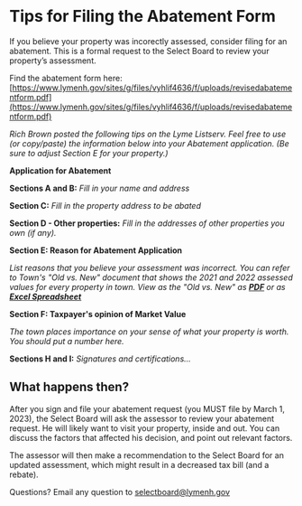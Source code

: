 <br />

# Tips for Filing the Abatement Form

If you believe your property was incorectly assessed, consider filing for an abatement.
This is a formal request to the Select Board to review your property’s assessment.

Find the abatement form here: [https://www.lymenh.gov/sites/g/files/vyhlif4636/f/uploads/revisedabatementform.pdf](https://www.lymenh.gov/sites/g/files/vyhlif4636/f/uploads/revisedabatementform.pdf)

_Rich Brown posted the following tips on the Lyme Listserv.
Feel free to use (or copy/paste) the information below into your Abatement application.
(Be sure to adjust Section E for your property.)_

**Application for Abatement**

**Sections A and B:** _Fill in your name and address_

**Section C:** _Fill in the property address to be abated_

**Section D - Other properties:** _Fill in the addresses of other properties you own (if any)._

**Section E: Reason for Abatement Application**

_List reasons that you believe your assessment was incorrect.
You can refer to Town's "Old vs. New" document that shows the 2021 and 2022 assessed values for every property in town.
View as the "Old vs. New" as **[PDF](./images/2022_Lyme_OldToNew.pdf)** or as 
**[Excel Spreadsheet](./images/2022_OldToNew-JToland-11Oct2022.xlsx)**_

**Section F: Taxpayer's opinion of Market Value**

_The town places importance on your sense of what
your property is worth. You should put a number here._

**Sections H and I:** _Signatures and certifications…_

## What happens then?

After you sign and file your abatement request (you MUST file by March 1, 2023), the Select Board will ask the assessor to review your abatement request. He will likely want to visit your property, inside and out. You can discuss the factors that affected his decision, and point out relevant factors.

The assessor will then make a recommendation to the Select Board for an updated assessment, which might result in a decreased tax bill (and a rebate).

Questions? Email any question to [selectboard@lymenh.gov](mailto:selectboard@lymenh.gov?Subject=Question%20About%20Abatement)
